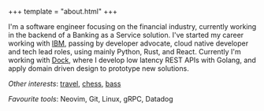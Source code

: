 +++
template = "about.html"
+++

I'm a software engineer focusing on the financial industry, currently working in the backend of a
Banking as a Service solution. I've started my career working with [IBM](https://ibm.com), passing
by developer advocate, cloud native developer and tech lead roles, using mainly Python, Rust, and
React. Currently I'm working with [Dock](https://dock.tech), where I develop low latency REST APIs
with Golang, and apply domain driven design to prototype new solutions.

_Other interests_: [travel](https://instagram.com/danitrod),
[chess](https://www.chess.com/member/danitrod), [bass](https://www.instagram.com/reel/CirHgekNIho/)

_Favourite tools_: Neovim, Git, Linux, gRPC, Datadog
